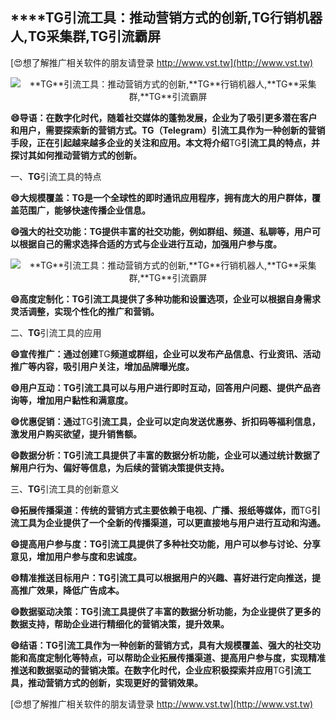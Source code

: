## ****TG**引流工具：推动营销方式的创新,**TG**行销机器人,**TG**采集群,**TG**引流霸屏**

[😍想了解推广相关软件的朋友请登录 http://www.vst.tw](http://www.vst.tw)

 <center><img src="https://vst.tw/MP4/tuiguang/png/2.png" alt="**TG**引流工具：推动营销方式的创新,**TG**行销机器人,**TG**采集群,**TG**引流霸屏"></center>

**😄导语：在数字化时代，随着社交媒体的蓬勃发展，企业为了吸引更多潜在客户和用户，需要探索新的营销方式。**TG**（Telegram）引流工具作为一种创新的营销手段，正在引起越来越多企业的关注和应用。本文将介绍**TG**引流工具的特点，并探讨其如何推动营销方式的创新。**

一、**TG**引流工具的特点

**😄大规模覆盖：**TG**是一个全球性的即时通讯应用程序，拥有庞大的用户群体，覆盖范围广，能够快速传播企业信息。**

**😄强大的社交功能：**TG**提供丰富的社交功能，例如群组、频道、私聊等，用户可以根据自己的需求选择合适的方式与企业进行互动，加强用户参与度。**

 <center><img src="https://vst.tw/MP4/tuiguang/png/1.png" alt="**TG**引流工具：推动营销方式的创新,**TG**行销机器人,**TG**采集群,**TG**引流霸屏"></center>

**😄高度定制化：**TG**引流工具提供了多种功能和设置选项，企业可以根据自身需求灵活调整，实现个性化的推广和营销。**

二、**TG**引流工具的应用

**😄宣传推广：通过创建**TG**频道或群组，企业可以发布产品信息、行业资讯、活动推广等内容，吸引用户关注，增加品牌曝光度。**

**😄用户互动：**TG**引流工具可以与用户进行即时互动，回答用户问题、提供产品咨询等，增加用户黏性和满意度。**

**😄优惠促销：通过**TG**引流工具，企业可以定向发送优惠券、折扣码等福利信息，激发用户购买欲望，提升销售额。**

**😄数据分析：**TG**引流工具提供了丰富的数据分析功能，企业可以通过统计数据了解用户行为、偏好等信息，为后续的营销决策提供支持。**

三、**TG**引流工具的创新意义

**😄拓展传播渠道：传统的营销方式主要依赖于电视、广播、报纸等媒体，而**TG**引流工具为企业提供了一个全新的传播渠道，可以更直接地与用户进行互动和沟通。**

**😄提高用户参与度：**TG**引流工具提供了多种社交功能，用户可以参与讨论、分享意见，增加用户参与度和忠诚度。**

**😄精准推送目标用户：**TG**引流工具可以根据用户的兴趣、喜好进行定向推送，提高推广效果，降低广告成本。**

**😄数据驱动决策：**TG**引流工具提供了丰富的数据分析功能，为企业提供了更多的数据支持，帮助企业进行精细化的营销决策，提升效果。**

**😄结语：**TG**引流工具作为一种创新的营销方式，具有大规模覆盖、强大的社交功能和高度定制化等特点，可以帮助企业拓展传播渠道、提高用户参与度，实现精准推送和数据驱动的营销决策。在数字化时代，企业应积极探索并应用**TG**引流工具，推动营销方式的创新，实现更好的营销效果。**

[😍想了解推广相关软件的朋友请登录 http://www.vst.tw](http://www.vst.tw)



